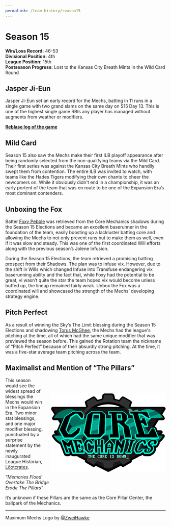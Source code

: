 ```yaml
---
permalink: /team-history/season15
---
```


# Season 15
**Win/Loss Record:** 46-53  
**Divisional Position:** 4th  
**League Position:** 15th  
**Postseason Progress:** Lost to the Kansas City Breath Mints in the Wild Card Round 

## Jasper Ji-Eun 

Jasper Ji-Eun set an early record for the Mechs, batting in 11 runs in a single game with two grand slams on the same 
day on S15 Day 13. This is one of the highest single game RBIs any player has managed without augments from weather or 
modifiers.  

[**Reblase log of the game**](https://reblase.sibr.dev/game/e6a6e75f-1433-4296-9659-bc7c3e37ae30)

## Mild Card

Season 15 also saw the Mechs make their first ILB playoff appearance after being randomly selected from the 
non-qualifying teams via the Mild Card. Their first series was against the Kansas City Breath Mints who handily swept 
them from contention. The entire ILB was invited to watch, with teams like the Hades Tigers modifying their own chants 
to cheer the newcomers on. While it obviously didn't end in a championship, it was an early portent of the team that was
en route to be one of the Expansion Era’s most dominant contenders.

## Unboxing the Fox

Batter [Foxy Pebble](/players/foxy-pebble) was retrieved from the Core Mechanics shadows during the Season 15 Elections 
and became an excellent baserunner in the foundation of the team, easily boosting up a lackluster batting core and 
allowing the Mechs to not only prevent runs but to make them as well, even if it was slow and steady. This was one of 
the first coordinated Will efforts along with the previous season’s Jolene Infusion.

During the Season 15 Elections, the team retrieved a promising batting prospect from their Shadows. The plan was to 
infuse vix. However, due to the shift in Wills which changed Infuse into Transfuse endangering vix baserunning ability 
and the fact that, while Foxy had the potential to be great, vi wasn’t quite the star the team hoped vix would 
become unless buffed up, the lineup remained fairly weak. Unbox the Fox was a coordinated will and showcased the 
strength of the Mechs’ developing strategy engine.

## Pitch Perfect

As a result of winning the Sky’s The Limit blessing during the Season 15 Elections and shadowing [Torus McGhee](/players/torus-mcghee), 
the Mechs had the league's pitching at the time, all of which had the same unique modifier that was previewed the season 
before. This gained the Rotation team the nickname of “Pitch Perfect” because of their absurdly strong pitching. At the 
time, it was a five-star average team pitching across the team.

## Maximalist and Mention of “The Pillars”

<img src="../assets/maximumLogo.png" style="float: right; padding-left: 25px; padding-top: 50px"  width="360" 
alt="MAXIMUM Core Mechanics Logo">

This season would see the widest spread of blessings the Mechs would win in the Expansion Era. Two minor stat blessings,
and one major modifier blessing, punctuated by a surprise statement by the newly inaugurated League Historian, 
[Lōotcrates](https://www.blaseball.wiki/w/L%C5%8Dotcrates).

*“Memories Flood  
Overtake The Bridge  
Erode The Pillars”*  

It’s unknown if these Pillars are the same as the Core Pillar Center, the ballpark of the Mechanics.

--- 

Maximum Mechs Logo by [@ZweiHawke](https://twitter.com/zweihawke)


